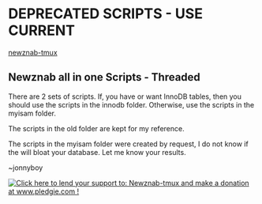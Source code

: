 # DEPRECATED SCRIPTS - USE CURRENT

[newznab-tmux](https://github.com/jonnyboy/newznab-tmux)

## Newznab all in one Scripts - Threaded

There are 2 sets of scripts. If, you have or want InnoDB tables, then you should use the scripts in the innodb folder. Otherwise, use the scripts in the myisam folder.

The scripts in the old folder are kept for my reference.

The scripts in the myisam folder were created by request, I do not know if the will bloat your database. Let me know your results.

~jonnyboy

<a href='http://www.pledgie.com/campaigns/18980'><img alt='Click here to lend your support to: Newznab-tmux and make a donation at www.pledgie.com !' src='http://www.pledgie.com/campaigns/18980.png?skin_name=chrome' border='0' /></a>
